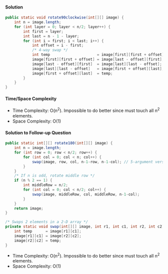 #### Solution

```java
public static void rotate90clockwise(int[][] image) {
    int n = image.length;
    for (int layer = 0; layer < n/2; layer++) {
        int first = layer;
        int last = n - 1 - layer;
        for (int i = first; i < last; i++) {
            int offset = i - first;
            /* 4-way swap */
            int temp                     = image[first][first + offset];
            image[first][first + offset] = image[last - offset][first];
            image[last - offset][first]  = image[last][last - offset];
            image[last][last - offset]   = image[first + offset][last];
            image[first + offset][last]  = temp;
        }
    }
}
```

#### Time/Space Complexity

- Time Complexity: O(n<sup>2</sup>). Impossible to do better since must touch all n<sup>2</sup> elements.
- Space Complexity: O(1)

#### Solution to Follow-up Question

```java
public static int[][] rotate180(int[][] image) {
    int n = image.length;
    for (int row = 0; row < n/2; row++) {
        for (int col = 0; col < n; col++) {
            swap(image, row, col, n-1-row, n-1-col); // 5-argument version of swap
        }
    }
    /* If n is odd, rotate middle row */
    if (n % 2 == 1) {
        int middleRow = n/2;
        for (int col = 0; col < n/2; col++) {
            swap(image, middleRow, col, middleRow, n-1-col);
        }
    }
    return image;
}

/* Swaps 2 elements in a 2-D array */
private static void swap(int[][] image, int r1, int c1, int r2, int c2) {
    int temp      = image[r1][c1];
    image[r1][c1] = image[r2][c2];
    image[r2][c2] = temp;
}
```

- Time Complexity: O(n<sup>2</sup>). Impossible to do better since must touch all n<sup>2</sup> elements.
- Space Complexity: O(1)
